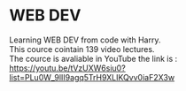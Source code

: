 # WEB DEV
Learning WEB DEV from code with Harry. <br>
This cource cointain 139 video lectures. <br>
The cource is avaliable in YouTube the link is : https://youtu.be/tVzUXW6siu0?list=PLu0W_9lII9agq5TrH9XLIKQvv0iaF2X3w <br>